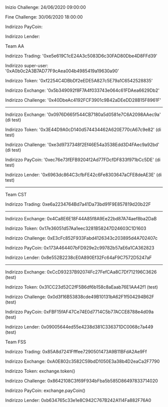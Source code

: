 Inizio Challenge: 24/06/2020 09:00:00

Fine Challenge: 30/06/2020 18:00:00


Indirizzo PayCoin:

Indirizzo Lender:



Team AA

Indirizzo Trading: '0xe5e619C1cE24A3c5083D6c30FAD80Dbe4D8FFd39'

Indirizzo super-user: '0xA0b0c2A3B7AD77F9cAea004b4985419a19630a90'

Indirizzo Token: '0xf2254C4DBbDf2eEDE5A827c5E79a1C6542528835'

Indirizzo Exchange: '0x5b349092f8F7A4f033743e064c61FDAea6629Db2' 

Indirizzo Challenge: '0x40DbeAc4192FCF3901c9B42aDEeDD28B15F8961F'

****************************************************************************
Indirizzo Exchange: '0x0976D665f544CB7180a5d0581e7C6A2098AAec9a' (di test)

Indirizzo Token: '0x3E44D9A0cD140d574434462A620E770cA67c9e82' (di test)

Indirizzo Challenge: '0xe3d9737348f2Ef46E54a3538Edd3D4FAec9a92bd' (di test)

Indirizzo PayCoin: '0xec76e73fEFB9204f2Ad77FDcfDF833f971bCc5DE' (di test)

Indirizzo Lender: '0x6963dc864C3cfbFE42c6Fe8303647aCFE8deAE3E' (di test)
****************************************************************************


Team CST

Indirizzo Trading: 0xe6a2234764Bd7a41Da73bd91F9E857819d20b22F

****************************************************************************
Indirizzo Exchange: 0x4Ca8E6E18F44A85f8A9Ee22bd87A74aef8ba2DaB

Indirizzo Token:    0x17e36051d57Aa1eec3281B58247D24603C1D1603

Indirizzo Challenge:  0xE3cFc852F933Fabd4126343c203895d4A702407c

Indirizzo PayCoin:  0x173A464407bFD929e2c99782b57aE6a1CA362823

Indirizzo Lender:   0x8e552B2238cE0A890Ef32Fc64aF9C7572D5247aF
****************************************************************************
Indirizzo Exchange: 0xCcD93237B92074Fc27FefCAa8C7Df712196C3626      (test)

Indirizzo Token: 0x31CC23d52C2fF5B6df6b158c8aEaab76E1AA42f1         (test)

Indirizzo Challenge: 0x0d3f16B53838cde49B10131bA62F1f504294B62F     (test)

Indirizzo PayCoin: 0xFBF15fAF47Ce74E0d7714C5b77ACCE8788e4d09a       (test)

Indirizzo Lender: 0x09005644ed55e4238d381C336371DC0068c7a449        (test)


Team FSS


Indirizzo Trading: 0x85A8d7241Ffffee7290501473A9B11BFdA2Ae9Ff

Indirizzo Exchange: 0xA0E802c3582C59bdD1050E3a38b4D2eaCa2F7790

Indirizzo Token: exchange.token()

Indirizzo Challenge: 0x8642108C3f69F934bFba5b585D86497833714020

Indirizzo PayCoin: exchange.payCoin()

Indirizzo Lender: 0xb634765c33e1e8C942C767B242A114Fa882F76A0
